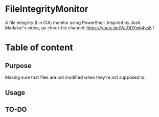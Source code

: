 # FileIntegrityMonitor

A file integrity (I in CIA) monitor using PowerShell. Inspired by Josh Madakor's video, go check his channel: https://youtu.be/WJODYmk4ys8 !

# Table of content

## Purpose
Making sure that files are not modified when they're not supposed to.

## Usage

## TO-DO

